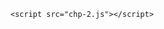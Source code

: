 <!DOCTYPE html>
<html lang="en">
<head>
    <meta charset="UTF-8">
    <meta name="viewport" content="width=device-width, initial-scale=1.0">
    <title>Chapter 1</title>
</head>
<body>
    


    <script src="chp-2.js"></script>
</body>
</html>
